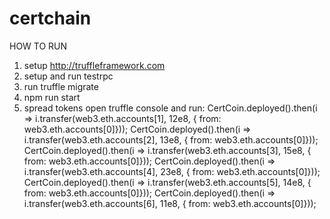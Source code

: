 # certchain

HOW TO RUN

1) setup http://truffleframework.com
2) setup and run testrpc
3) run truffle migrate
4) npm run start
5) spread tokens
open truffle console and run:
CertCoin.deployed().then(i => i.transfer(web3.eth.accounts[1], 12e8, { from: web3.eth.accounts[0]}));
CertCoin.deployed().then(i => i.transfer(web3.eth.accounts[2], 13e8, { from: web3.eth.accounts[0]}));
CertCoin.deployed().then(i => i.transfer(web3.eth.accounts[3], 15e8, { from: web3.eth.accounts[0]}));
CertCoin.deployed().then(i => i.transfer(web3.eth.accounts[4], 23e8, { from: web3.eth.accounts[0]}));
CertCoin.deployed().then(i => i.transfer(web3.eth.accounts[5], 14e8, { from: web3.eth.accounts[0]}));
CertCoin.deployed().then(i => i.transfer(web3.eth.accounts[6], 11e8, { from: web3.eth.accounts[0]}));

  
